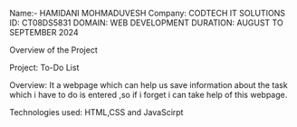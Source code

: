 Name:- HAMIDANI MOHMADUVESH
Company: CODTECH IT SOLUTIONS
ID: CT08DS5831
DOMAIN: WEB DEVELOPMENT
DURATION: AUGUST TO SEPTEMBER 2024

Overview of the Project

Project: To-Do List


Overview:
It a webpage which can help us save information about the task which i have to do is entered ,so if i forget i can take help of this webpage.

Technologies used:
HTML,CSS and JavaScirpt
